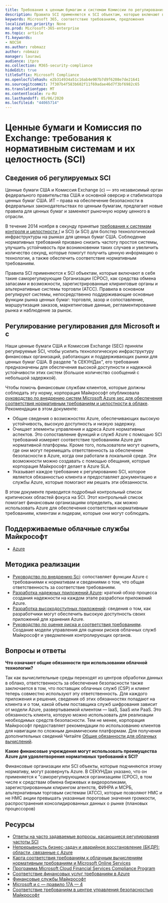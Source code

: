 ```yaml
---
title: Требования к ценным бумагам и системам Комиссии по регулированиям Exchange (SCI)
description: Правила SCI применяются к SCI объектам, которые включают в себя такие саморегулирующие Организации (СРОС), как средства обмена запасами и возможности, зарегистрированные клиринговые органы и альтернативные системы торговли (АТСС).
keywords: Microsoft 365, соответствие требованиям, предложения
localization_priority: None
ms.prod: Microsoft-365-enterprise
ms.topic: article
f1.keywords:
- NOCSH
ms.author: robmazz
author: robmazz
manager: laurawi
audience: itpro
ms.collection: M365-security-compliance
hideEdit: true
titleSuffix: Microsoft Compliance
ms.openlocfilehash: e2b314934a51c16ab4e907b7d9f6208e7de21641
ms.sourcegitcommit: 7f307b4f583b602f11f69adae46d7f3bf6982c65
ms.translationtype: MT
ms.contentlocale: ru-RU
ms.lasthandoff: 05/06/2020
ms.locfileid: "44065714"
---
```

# <a name="securities-and-exchange-commission-regulation-systems-compliance-and-integrity-sci"></a>Ценные бумаги и Комиссия по Exchange: требования к нормативным системам и их целостность (SCI)

## <a name="about-regulation-sci"></a>Сведения об регулируемых SCI

Ценные бумаги США и Комиссия Exchange (с) — это независимый орган федерального правительства США и основной оверсир и стабилизатора ценных бумаг США. ИТ – права на обеспечение безопасности в федеральных законодательствах по ценным бумагам, предлагает новые правила для ценных бумаг и заменяют рыночную норму ценного в отрасли.

В течение 2014 ноября в секунду принятые [требования к системам контроля и целостности (](https://www.sec.gov/rules/final/2014/34-73639.pdf) и SCI) (и SCI) для болстер технологический инфраструктуры на рынках для ценных бумаг США. Соблюдение нормативных требований призвано снизить частоту простоя системы, улучшить устойчивость при возникновении таких случаев и увеличить количество секунд, которые помогут получить ценную информацию о технологии, а также обеспечить соответствие нормативным требованиям.

Правила SCI применяются к SCI объектам, которые включают в себя такие саморегулирующие Организации (СРОС), как средства обмена запасами и возможности, зарегистрированные клиринговые органы и альтернативные системы торговли (АТСС). Правила в основном регулируют системы, непосредственно поддерживающие основные функции рынка ценных бумаг: торговля, зазор и сопоставление, маршрутизация заказов, маркетинговые данные, регламентирование рынка и наблюдение за рынок.

## <a name="microsoft-and-sec-regulation-sci"></a>Регулирование регулирования для Microsoft и с

Наши ценные бумаги США и Комиссия Exchange (SEC) приняли регулируемые SCI, чтобы усилить технологическую инфраструктуру финансовых организаций, работающих и поддерживающих рынки для ценных бумаг США. В разделе "в СЕКУНДах", его требования предназначены для обеспечения высокой доступности и надежной устойчивости этих систем (большое количество сообщений с небольшой задержкой).

Чтобы помочь финансовым службам клиентов, которые должны соблюдать эту норму, корпорация Майкрософт опубликовала [руководство по внедрению систем Microsoft Azure sec для обеспечения соответствия нормативным требованиям и целостности в облаке](https://servicetrust.microsoft.com/ViewPage/TrustDocumentsV3?command=Download&downloadType=Document&downloadId=a69ce0c1-7b7e-44e9-9143-867241e6b2f9&tab=7f51cb60-3d6c-11e9-b2af-7bb9f5d2d913&docTab=7f51cb60-3d6c-11e9-b2af-7bb9f5d2d913_FAQ_and_White_Papers). Рекомендации в этом документе:

- Общие сведения о возможностях Azure, обеспечивающих высокую устойчивость, высокую доступность и низкую задержку.
- Очищает элементы управления и адреса Azure нормативных аспектов. Это сопоставление функций и служб Azure с помощью SCI требований измеряет соответствие требованиям Azure для нормативной платформы. Кроме того, пользователи могут оценить, где они могут перемещать ответственность за обеспечение безопасности в Azure, когда они работали в локальной среде. Эти возможности можно создавать с помощью обещания, которые корпорация Майкрософт делает в Azure SLA.
- Указывает каждое требование к регулированию SCI, которое является обязанностью клиента и предоставляет документацию и службы Azure, которые помогают им решать эти обязанности.

В этом документе приводится подробный контрольный список критических областей фокуса на SCI. Этот контрольный список помогает финансовым организациям определить, как можно использовать Azure для обеспечения соответствия нормативным требованиям, клиентам и лидерам, которые они могут соблюдать.

## <a name="microsoft-in-scope-cloud-services"></a>Поддерживаемые облачные службы Майкрософт

- [Azure](https://aka.ms/AzureCompliance)

## <a name="how-to-implement"></a>Методика реализации

- [Руководство по внедрению Sci](https://servicetrust.microsoft.com/ViewPage/TrustDocumentsV3?command=Download&downloadType=Document&downloadId=a69ce0c1-7b7e-44e9-9143-867241e6b2f9&tab=7f51cb60-3d6c-11e9-b2af-7bb9f5d2d913&docTab=7f51cb60-3d6c-11e9-b2af-7bb9f5d2d913_FAQ_and_White_Papers): сопоставляет функции Azure с требованиями к нормативам и сведениями о том, что общая ответственность за соответствие требованиям.
- [Разработка надежных приложений Azure](https://docs.microsoft.com/azure/architecture/resiliency/): краткий обзор процесса создания надежности на каждом этапе разработки приложений Azure.
- [Разработка высокодоступных приложений](https://docs.microsoft.com/azure/storage/common/storage-designing-ha-apps-with-ragrs): сведения о том, как разработчики могут обеспечить высокую доступность своих приложений для хранения Azure.
- [Руководство по оценке риска и соответствия требованиям](https://aka.ms/RiskGovernanceGuide). Создание модели управления для оценки рисков облачных служб Майкрософт и уведомления контролирующих органов.

## <a name="frequently-asked-questions"></a>Вопросы и ответы

**Что означают общие обязанности при использовании облачной технологии?**

Так как вычислительные среды переходят из центров обработки данных в облако, ответственность за обеспечение безопасности также заключается в том, что поставщик облачных служб (CSP) и клиент теперь совместно используют эту ответственность. Для каждого приложения и решения, сведения об этих обязанностях попадают на клиента и о том, какой объем поставщика служб шифрования зависит от модели Azure, развертываемой клиентом — IaaS, SaaS или PaaS. Это обязанность клиента, которую можно использовать для реализации необходимых средств безопасности. Тем не менее, корпорация Майкрософт предоставляет рекомендации по использованию клиентов для навигации по сложным динамическим платформам. Для получения дополнительных сведений Читайте [Общие обязанности для облачных вычислений](https://gallery.technet.microsoft.com/Shared-Responsibilities-81d0ff91).

**Какие финансовые учреждения могут использовать преимущества Azure для удовлетворения нормативных требований к SCI?**

Финансовые организации или SCI объекты, которые подчиняются этому нормативу, могут развернуть Azure. В СЕКУНДах указано, что он применяется к "саморегулирующимся организациям (СРОС), в том числе к средствам обмена биржевых и видеороликами, зарегистрированным клирингом агентств, ФИНРА и МСРБ, альтернативным торговым системам (АТСС), которые позволяют НМС и не НМС акции превышать указанные пороговые значения громкости, распространения консолидированных данных о рынке (плановых процессоров)

## <a name="resources"></a>Ресурсы

- [Ответы на часто задаваемые вопросы, касающиеся регулирования частоты SCI](https://www.sec.gov/divisions/marketreg/regulation-sci-faq.shtml)
- [Непрерывность бизнес-задач и аварийное восстановление (БКДР): области, связанные с Azure](https://docs.microsoft.com/azure/best-practices-availability-paired-regions)
- [Карта соответствия требованиям к облачным вычислениям нормативным требованиям и Microsoft Online Services](https://aka.ms/FinServ-Guide-US)
- [Программа Microsoft Cloud Financial Services Compliance Program](https://aka.ms/FSCP-Print)
- [Соответствие финансовых услуг требованиям в Azure](https://aka.ms/FinServ-Compliance-Azure)
- [Финансовые службы Майкрософт](https://aka.ms/FinServ-Compliance)
- [Microsoft и с — правило 17A — 4](offering-SEC-17a-4.md)
- [Соответствие требованиям в центре управления безопасностью Майкрософт](https://www.microsoft.com/trust-center/compliance/compliance-overview)
